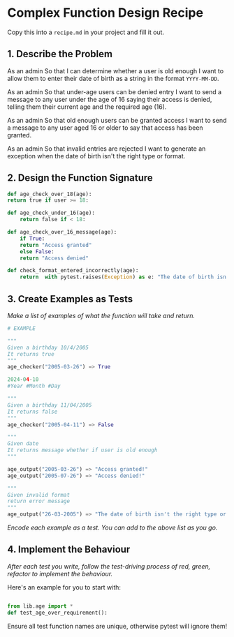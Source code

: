 # Complex Function Design Recipe

Copy this into a `recipe.md` in your project and fill it out.

## 1. Describe the Problem

As an admin
So that I can determine whether a user is old enough
I want to allow them to enter their date of birth as a string in the format `YYYY-MM-DD`.

As an admin
So that under-age users can be denied entry
I want to send a message to any user under the age of 16 saying their access is denied, telling them their current age and the required age (16).

As an admin
So that old enough users can be granted access
I want to send a message to any user aged 16 or older to say that access has been granted.

As an admin
So that invalid entries are rejected
I want to generate an exception when the date of birth isn't the right type or format.


## 2. Design the Function Signature



```python
def age_check_over_18(age):
return true if user >= 18:

def age_check_under_16(age):
    return false if < 18:

def age_check_over_16_message(age):
    if True:
    return "Access granted"
    else False:
    return "Access denied"

def check_format_entered_incorrectly(age):
    return  with pytest.raises(Exception) as e: "The date of birth isn't the right type or format."
```

## 3. Create Examples as Tests

_Make a list of examples of what the function will take and return._

```python
# EXAMPLE

"""
Given a birthday 10/4/2005
It returns true 
"""
age_checker("2005-03-26") => True

2024-04-10
#Year #Month #Day

""" 
Given a birthday 11/04/2005
It returns false 
"""
age_checker("2005-04-11") => False

"""
Given date 
It returns message whether if user is old enough
"""

age_output("2005-03-26") => "Access granted!" 
age_output("2005-07-26") => "Access denied!" 

"""
Given invalid format 
return error message 
"""
age_output("26-03-2005") => "The date of birth isn't the right type or format."


```

_Encode each example as a test. You can add to the above list as you go._

## 4. Implement the Behaviour

_After each test you write, follow the test-driving process of red, green, refactor to implement the behaviour._

Here's an example for you to start with:

```python

from lib.age import *
def test_age_over_requirement():


```

Ensure all test function names are unique, otherwise pytest will ignore them!